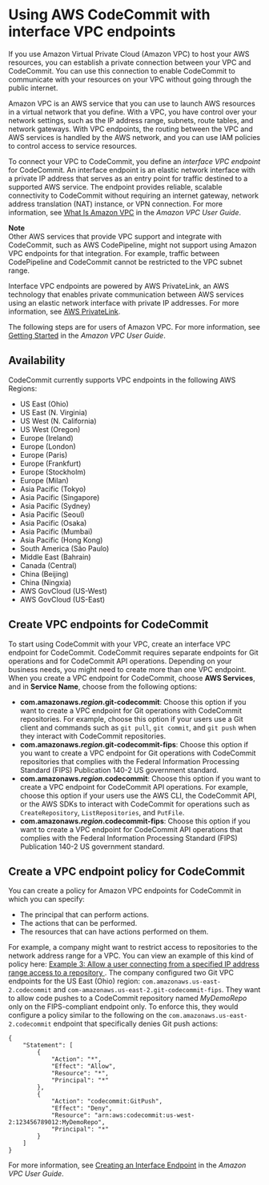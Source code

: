 # Using AWS CodeCommit with interface VPC endpoints<a name="codecommit-and-interface-VPC"></a>

If you use Amazon Virtual Private Cloud \(Amazon VPC\) to host your AWS resources, you can establish a private connection between your VPC and CodeCommit\. You can use this connection to enable CodeCommit to communicate with your resources on your VPC without going through the public internet\.

Amazon VPC is an AWS service that you can use to launch AWS resources in a virtual network that you define\. With a VPC, you have control over your network settings, such as the IP address range, subnets, route tables, and network gateways\. With VPC endpoints, the routing between the VPC and AWS services is handled by the AWS network, and you can use IAM policies to control access to service resources\.

To connect your VPC to CodeCommit, you define an *interface VPC endpoint* for CodeCommit\. An interface endpoint is an elastic network interface with a private IP address that serves as an entry point for traffic destined to a supported AWS service\. The endpoint provides reliable, scalable connectivity to CodeCommit without requiring an internet gateway, network address translation \(NAT\) instance, or VPN connection\. For more information, see [What Is Amazon VPC](https://docs.aws.amazon.com/vpc/latest/userguide/) in the *Amazon VPC User Guide*\.

**Note**  
Other AWS services that provide VPC support and integrate with CodeCommit, such as AWS CodePipeline, might not support using Amazon VPC endpoints for that integration\. For example, traffic between CodePipeline and CodeCommit cannot be restricted to the VPC subnet range\. 

 Interface VPC endpoints are powered by AWS PrivateLink, an AWS technology that enables private communication between AWS services using an elastic network interface with private IP addresses\. For more information, see [AWS PrivateLink](https://aws.amazon.com/privatelink/)\.

The following steps are for users of Amazon VPC\. For more information, see [Getting Started](https://docs.aws.amazon.com/vpc/latest/userguide/GetStarted.html) in the *Amazon VPC User Guide*\.

## Availability<a name="codecommit-interface-VPC-availability"></a>

CodeCommit currently supports VPC endpoints in the following AWS Regions:
+ US East \(Ohio\) 
+ US East \(N\. Virginia\)
+ US West \(N\. California\)
+ US West \(Oregon\)
+ Europe \(Ireland\)
+ Europe \(London\)
+ Europe \(Paris\)
+ Europe \(Frankfurt\)
+ Europe \(Stockholm\)
+ Europe \(Milan\)
+ Asia Pacific \(Tokyo\)
+ Asia Pacific \(Singapore\)
+ Asia Pacific \(Sydney\)
+ Asia Pacific \(Seoul\)
+ Asia Pacific \(Osaka\)
+ Asia Pacific \(Mumbai\)
+ Asia Pacific \(Hong Kong\)
+ South America \(São Paulo\)
+ Middle East \(Bahrain\)
+ Canada \(Central\)
+ China \(Beijing\)
+ China \(Ningxia\)
+ AWS GovCloud \(US\-West\)
+ AWS GovCloud \(US\-East\)

## Create VPC endpoints for CodeCommit<a name="create-vpc-endpoint-for-codecommit"></a>

To start using CodeCommit with your VPC, create an interface VPC endpoint for CodeCommit\. CodeCommit requires separate endpoints for Git operations and for CodeCommit API operations\. Depending on your business needs, you might need to create more than one VPC endpoint\. When you create a VPC endpoint for CodeCommit, choose **AWS Services**, and in **Service Name**, choose from the following options:
+ **com\.amazonaws\.*region*\.git\-codecommit**: Choose this option if you want to create a VPC endpoint for Git operations with CodeCommit repositories\. For example, choose this option if your users use a Git client and commands such as `git pull`, `git commit`, and `git push` when they interact with CodeCommit repositories\.
+ **com\.amazonaws\.*region*\.git\-codecommit\-fips**: Choose this option if you want to create a VPC endpoint for Git operations with CodeCommit repositories that complies with the Federal Information Processing Standard \(FIPS\) Publication 140\-2 US government standard\.
+ **com\.amazonaws\.*region*\.codecommit**: Choose this option if you want to create a VPC endpoint for CodeCommit API operations\. For example, choose this option if your users use the AWS CLI, the CodeCommit API, or the AWS SDKs to interact with CodeCommit for operations such as `CreateRepository`, `ListRepositories`, and `PutFile`\.
+ **com\.amazonaws\.*region*\.codecommit\-fips**: Choose this option if you want to create a VPC endpoint for CodeCommit API operations that complies with the Federal Information Processing Standard \(FIPS\) Publication 140\-2 US government standard\.

## Create a VPC endpoint policy for CodeCommit<a name="create-vpc-endpoint-policy-for-codecommit"></a>

You can create a policy for Amazon VPC endpoints for CodeCommit in which you can specify:
+ The principal that can perform actions\.
+ The actions that can be performed\.
+ The resources that can have actions performed on them\.

For example, a company might want to restrict access to repositories to the network address range for a VPC\. You can view an example of this kind of policy here: [Example 3: Allow a user connecting from a specified IP address range access to a repository ](customer-managed-policies.md#identity-based-policies-example-3)\. The company configured two Git VPC endpoints for the US East \(Ohio\) region: `com.amazonaws.us-east-2.codecommit` and `com-amazonaws.us-east-2.git-codecommit-fips`\. They want to allow code pushes to a CodeCommit repository named *MyDemoRepo* only on the FIPS\-compliant endpoint only\. To enforce this, they would configure a policy similar to the following on the `com.amazonaws.us-east-2.codecommit` endpoint that specifically denies Git push actions:

```
{
    "Statement": [
        {
            "Action": "*",
            "Effect": "Allow",
            "Resource": "*",
            "Principal": "*"
        },
        {
            "Action": "codecommit:GitPush",
            "Effect": "Deny",
            "Resource": "arn:aws:codecommit:us-west-2:123456789012:MyDemoRepo",
            "Principal": "*"
        }
    ]
}
```

For more information, see [Creating an Interface Endpoint](https://docs.aws.amazon.com/vpc/latest/userguide/vpce-interface.html#create-interface-endpoint.html) in the *Amazon VPC User Guide*\.
